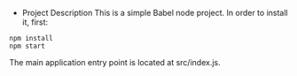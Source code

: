 * Project Description
This is a simple Babel node project. In order to install it, first:

```
npm install
npm start
```

The main application entry point is located at src/index.js. 
